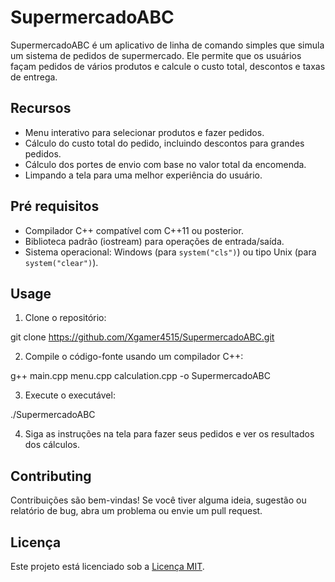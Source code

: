 # SupermercadoABC

SupermercadoABC é um aplicativo de linha de comando simples que simula um sistema de pedidos de supermercado. Ele permite que os usuários façam pedidos de vários produtos e calcule o custo total, descontos e taxas de entrega.

## Recursos

- Menu interativo para selecionar produtos e fazer pedidos.
- Cálculo do custo total do pedido, incluindo descontos para grandes pedidos.
- Cálculo dos portes de envio com base no valor total da encomenda.
- Limpando a tela para uma melhor experiência do usuário.

## Pré requisitos

- Compilador C++ compatível com C++11 ou posterior.
- Biblioteca padrão (iostream) para operações de entrada/saída.
- Sistema operacional: Windows (para `system("cls")`) ou tipo Unix (para `system("clear")`).

## Usage

1. Clone o repositório:

git clone https://github.com/Xgamer4515/SupermercadoABC.git

2. Compile o código-fonte usando um compilador C++:

g++ main.cpp menu.cpp calculation.cpp -o SupermercadoABC

3. Execute o executável:

./SupermercadoABC

4. Siga as instruções na tela para fazer seus pedidos e ver os resultados dos cálculos.

## Contributing

Contribuições são bem-vindas! Se você tiver alguma ideia, sugestão ou relatório de bug, abra um problema ou envie um pull request.

## Licença

Este projeto está licenciado sob a [Licença MIT](LICENSE).
